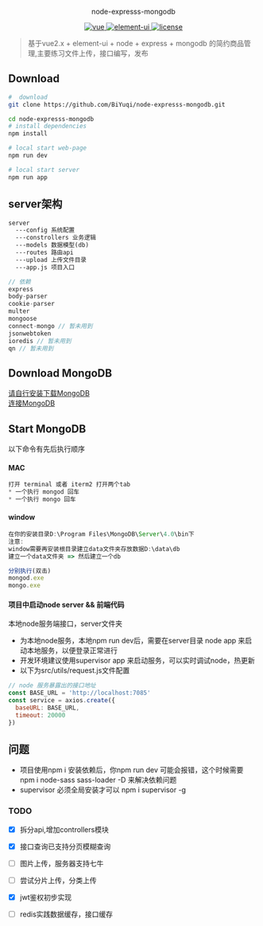 <p align="center">
  node-expresss-mongodb
</p>

<p align="center">
	<a href="https://github.com/vuejs/vue">
		<img src="https://img.shields.io/badge/vue-2.5.2-blue.svg" alt="vue">
	</a>
	<a href="https://github.com/ElemeFE/element">
		<img src="https://img.shields.io/badge/element----ui-2.3.2-blue.svg" alt="element-ui">
	</a>
	<a href="https://github.com/BiYuqi/node-expresss-mongodb/blob/master/LICENSE">
		<img src="https://img.shields.io/github/license/mashape/apistatus.svg" alt="license">
	</a>
</p>

> 基于vue2.x + element-ui + node + express + mongodb 的简约商品管理,主要练习文件上传，接口编写，发布


## Download

``` bash
#  download
git clone https://github.com/BiYuqi/node-expresss-mongodb.git

cd node-expresss-mongodb
# install dependencies
npm install

# local start web-page
npm run dev

# local start server
npm run app
```
## server架构
```html
server
  ---config 系统配置
  ---constrollers 业务逻辑
  ---models 数据模型(db)
  ---routes 路由api
  ---upload 上传文件目录
  ---app.js 项目入口
```
```js
// 依赖
express
body-parser
cookie-parser
multer
mongoose
connect-mongo // 暂未用到
jsonwebtoken
ioredis // 暂未用到
qn // 暂未用到
```

## Download MongoDB
<a href="http://www.runoob.com/mongodb/mongodb-window-install.html">请自行安装下载MongoDB</a> <br/>
<a href="http://www.runoob.com/mongodb/mongodb-connections.html">连接MongoDB</a>

## Start MongoDB
以下命令有先后执行顺序
#### MAC
```js
打开 terminal 或者 iterm2 打开两个tab
* 一个执行 mongod 回车
* 一个执行 mongo 回车
```
#### window
```js
在你的安装目录D:\Program Files\MongoDB\Server\4.0\bin下
注意:
window需要再安装根目录建立data文件夹存放数据D:\data\db
建立一个data文件夹 => 然后建立一个db

分别执行(双击)
mongod.exe
mongo.exe
```
#### 项目中启动node server && 前端代码
本地node服务端接口，server文件夹
* 为本地node服务，本地npm run dev后，需要在server目录 node app 来启动本地服务，以便登录正常进行
* 开发环境建议使用supervisor app 来启动服务，可以实时调试node，热更新
* 以下为src/utils/request.js文件配置
```js
// node 服务暴露出的接口地址
const BASE_URL = 'http://localhost:7085'
const service = axios.create({
  baseURL: BASE_URL,
  timeout: 20000
})
```
## 问题
* 项目使用npm i 安装依赖后，你npm run dev 可能会报错，这个时候需要 npm i node-sass sass-loader -D 来解决依赖问题
* supervisor 必须全局安装才可以 npm i supervisor -g

### TODO
- [x] 拆分api,增加controllers模块
- [x] 接口查询已支持分页模糊查询
- [ ] 图片上传，服务器支持七牛
- [ ] 尝试分片上传，分类上传
- [x] jwt鉴权初步实现
- [ ] redis实践数据缓存，接口缓存

